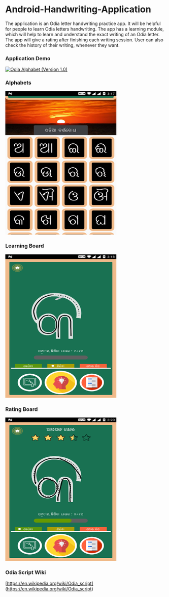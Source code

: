 # Android-Handwriting-Application

The application is an Odia letter handwriting practice app. It will be helpful for people to learn Odia letters handwriting. The app has a learning module, which will help to learn and understand the exact writing of an Odia letter. The app will give a rating after finishing each writing session. User can also check the history of their writing, whenever they want.

### Application Demo

[![Odia Alphabet (Version 1.0)](https://img.youtube.com/vi/IZtcetrBmAI/0.jpg)](https://www.youtube.com/watch?v=IZtcetrBmAI)

### Alphabets

<img src="/release/app-screenshot/dashboard.png" width="350" height="450" />

### Learning Board

<img src="/release/app-screenshot/learn.png" width="350" height="450" />

### Rating Board

<img src="/release/app-screenshot/user_drawing.png" width="350"  height="450" />

### Odia Script Wiki
[https://en.wikipedia.org/wiki/Odia_script] (https://en.wikipedia.org/wiki/Odia_script)
